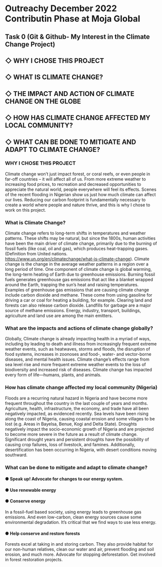 # Outreachy December 2022 Contributin Phase at Moja Global 
## Task 0 (Git & Github- My Interest in the Climate Change Project)


## ◇ WHY I CHOSE THIS PROJECT
## ◇ WHAT IS CLIMATE CHANGE?
## ◇ THE IMPACT AND ACTION OF CLIMATE CHANGE ON THE GLOBE
## ◇ HOW HAS CLIMATE CHANGE AFFECTED MY LOCAL COMMUNITY? 
## ◇ WHAT CAN BE DONE TO MITIGATE AND ADAPT TO CLIMATE CHANGE?


### WHY I CHOSE THIS PROJECT
Climate change won’t just impact forest, or coral reefs, or even people in far-off countries – it will affect all of us. From more extreme weather to increasing food prices, to recreation and decreased opportunities to appreciate the natural world, people everywhere will feel its effects. Scenes of the recent flooding in Nigerian show us just how much climate can affect our lives. Reducing our carbon footprint is fundamentally necessary to create a world where people and nature thrive, and this is why I chose to work on this project.

### What is Climate Change?

Climate change refers to long-term shifts in temperatures and weather patterns. These shifts may be natural, but since the 1800s, human activities have been the main driver of climate change, primarily due to the burning of fossil fuels (like coal, oil and gas), which produces heat-trapping  gases. (Definition from United nations.  https://www.un.org/en/climatechange/what-is-climate-change). Climate change is the change in the average weather patterns in a region over a long period of time. One component of climate change is global warming, the long-term heating of Earth due to greenhouse emissions. Burning fossil fuels generates greenhouse gas emissions that act like a blanket wrapped around the Earth, trapping the sun’s heat and raising temperatures. Examples of greenhouse gas emissions that are causing climate change include carbon dioxide and methane. These come from using gasoline for driving a car or coal for heating a building, for example. Clearing land and forests can also release carbon dioxide. Landfills for garbage are a major source of methane emissions. Energy, industry, transport, buildings, agriculture and land use are among the main emitters.

### What are the impacts and actions of climate change globally?

Globally, Climate change is already impacting health in a myriad of ways, including by leading to death and illness from increasingly frequent extreme weather events, such as heatwaves, storms and floods, the disruption of food systems, increases in zoonoses and food-, water- and vector-borne diseases, and mental health issues. Climate change’s effects range from sea level rise and more frequent extreme weather events to the loss of biodiversity and increased risk of diseases. Climate change has impacted every form of life—humans, plants, and animals.

### How has climate change affected my local community (Nigeria)

Floods are a recurring natural hazard in Nigeria and have become more frequent throughout the country in the last couple of years and months. Agriculture, health, infrastructure, the economy, and trade have all been negatively impacted, as evidenced recently. Sea levels have been rising along the coast of Nigeria, causing coastal erosion and some villages to be lost (e.g. Areas in Bayelsa, Benue, Kogi and Delta State). Droughts negatively impact the socio-economic growth of Nigeria and are projected to become more severe in the future as a result of climate change. Significant drought years and persistent droughts have the possibility of causing crop failures, loss of livestock, and famines. Additionally, desertification has been occurring in Nigeria, with desert conditions moving southward.

### What can be done to mitigate and adapt to climate change? 

#### ● Speak up! Advocate for changes to our energy system.

#### ● Use renewable energy

#### ● Conserve energy
In a fossil-fuel based society, using energy leads to greenhouse gas emissions. And even low-carbon, clean energy sources cause some environmental degradation. It’s critical that we find ways to use less energy.

#### ● Help conserve and restore forests
Forests excel at taking in and storing carbon. They also provide habitat for our non-human relatives, clean our water and air, prevent flooding and soil erosion, and much more. Advocate for stopping deforestation. Get involved in forest restoration projects.
